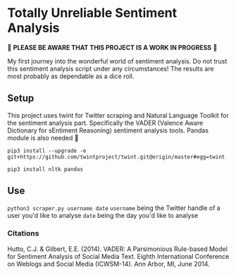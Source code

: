 # Totally Unreliable Sentiment Analysis

🚧 **PLEASE BE AWARE THAT THIS PROJECT IS A WORK IN PROGRESS** 🚧

My first journey into the wonderful world of sentiment analysis. 
Do not trust this sentiment analysis script under any circumstances! 
The results are most probably as dependable as a dice roll.

## Setup
This project uses twint for Twitter scraping and Natural Language Toolkit for the sentiment analysis part. Specifically the VADER (Valence Aware Dictionary for sEntiment Reasoning) sentiment analysis tools. Pandas module is also needed 🐼

`pip3 install --upgrade -e git+https://github.com/twintproject/twint.git@origin/master#egg=twint`

`pip3 install nltk pandas`

## Use
`python3 scraper.py username date`
`username` being the Twitter handle of a user you'd like to analyse
`date` being the day you'd like to analyse

### Citations
Hutto, C.J. & Gilbert, E.E. (2014). VADER: A Parsimonious Rule-based Model for Sentiment Analysis of Social Media Text. Eighth International Conference on Weblogs and Social Media (ICWSM-14). Ann Arbor, MI, June 2014.
